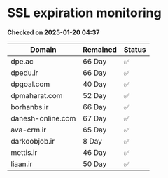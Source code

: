 # SSL expiration monitoring

**Checked on 2025-01-20 04:37**

| Domain | Remained | Status       |
|--------|----------|--------------|
| dpe.ac     | 66 Day   | ✅ |
| dpedu.ir     | 66 Day   | ✅ |
| dpgoal.com     | 40 Day   | ✅ |
| dpmaharat.com     | 52 Day   | ✅ |
| borhanbs.ir     | 66 Day   | ✅ |
| danesh-online.com     | 67 Day   | ✅ |
| ava-crm.ir     | 65 Day   | ✅ |
| darkoobjob.ir     | 8 Day   | ✅ |
| mettis.ir     | 46 Day   | ✅ |
| liaan.ir     | 50 Day   | ✅ |

